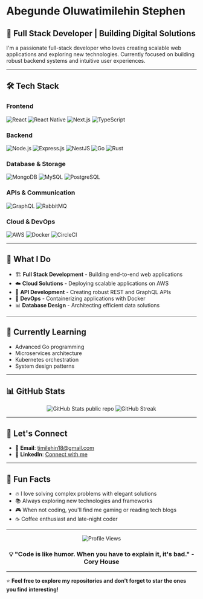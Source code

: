 # Abegunde Oluwatimilehin Stephen

## 🚀 Full Stack Developer | Building Digital Solutions

I'm a passionate full-stack developer who loves creating scalable web applications and exploring new technologies. Currently focused on building robust backend systems and intuitive user experiences.

---

## 🛠️ Tech Stack

### **Frontend**
![React](https://img.shields.io/badge/React-20232A?style=for-the-badge&logo=react&logoColor=61DAFB)
![React Native](https://img.shields.io/badge/React_Native-20232A?style=for-the-badge&logo=react&logoColor=61DAFB)
![Next.js](https://img.shields.io/badge/Next.js-000000?style=for-the-badge&logo=next.js&logoColor=white)
![TypeScript](https://img.shields.io/badge/TypeScript-007ACC?style=for-the-badge&logo=typescript&logoColor=white)

### **Backend**
![Node.js](https://img.shields.io/badge/Node.js-43853D?style=for-the-badge&logo=node.js&logoColor=white)
![Express.js](https://img.shields.io/badge/Express.js-404D59?style=for-the-badge&logo=express&logoColor=white)
![NestJS](https://img.shields.io/badge/NestJS-E0234E?style=for-the-badge&logo=nestjs&logoColor=white)
![Go](https://img.shields.io/badge/Go-00ADD8?style=for-the-badge&logo=go&logoColor=white)
![Rust](https://img.shields.io/badge/Rust-000000?style=for-the-badge&logo=rust&logoColor=white)

### **Database & Storage**
![MongoDB](https://img.shields.io/badge/MongoDB-4EA94B?style=for-the-badge&logo=mongodb&logoColor=white)
![MySQL](https://img.shields.io/badge/MySQL-005C84?style=for-the-badge&logo=mysql&logoColor=white)
![PostgreSQL](https://img.shields.io/badge/PostgreSQL-316192?style=for-the-badge&logo=postgresql&logoColor=white)

### **APIs & Communication**
![GraphQL](https://img.shields.io/badge/GraphQL-E10098?style=for-the-badge&logo=graphql&logoColor=white)
![RabbitMQ](https://img.shields.io/badge/RabbitMQ-FF6600?style=for-the-badge&logo=rabbitmq&logoColor=white)

### **Cloud & DevOps**
![AWS](https://img.shields.io/badge/AWS-232F3E?style=for-the-badge&logo=amazon-aws&logoColor=white)
![Docker](https://img.shields.io/badge/Docker-2496ED?style=for-the-badge&logo=docker&logoColor=white)
![CircleCI](https://img.shields.io/badge/CircleCI-343434?style=for-the-badge&logo=circleci&logoColor=white)

---

## 💼 What I Do

- 🏗️ **Full Stack Development** - Building end-to-end web applications
- ☁️ **Cloud Solutions** - Deploying scalable applications on AWS
- 🔧 **API Development** - Creating robust REST and GraphQL APIs
- 🐳 **DevOps** - Containerizing applications with Docker
- 📊 **Database Design** - Architecting efficient data solutions

---

## 🌱 Currently Learning

- Advanced Go programming
- Microservices architecture
- Kubernetes orchestration
- System design patterns

---

## 📊 GitHub Stats

<div align="center">
  <img src="https://github-readme-stats.vercel.app/api?username=AbegundeStephen&show_icons=true&theme=radical" alt="GitHub Stats public repo" />
  <img src="https://github-readme-streak-stats.herokuapp.com/?user=AbegundeStephen&theme=radical" alt="GitHub Streak" />
</div>

---

## 🤝 Let's Connect

- 📧 **Email**: [timilehin18@gmail.com](mailto:timilehin18@gmail.com)
- 💼 **LinkedIn**: [Connect with me](https://linkedin.com/in/abegunde-oluwatimilehin-05b897aa)

---

## 🎯 Fun Facts

- 🔥 I love solving complex problems with elegant solutions
- 📚 Always exploring new technologies and frameworks
- 🎮 When not coding, you'll find me gaming or reading tech blogs
- ☕ Coffee enthusiast and late-night coder

---

<div align="center">
  <img src="https://komarev.com/ghpvc/?username=AbegundeStephen&color=blueviolet&style=flat-square&label=Profile+Views" alt="Profile Views" />
</div>

<div align="center">
  <h3>💡 "Code is like humor. When you have to explain it, it's bad." - Cory House</h3>
</div>

---

⭐ **Feel free to explore my repositories and don't forget to star the ones you find interesting!**
